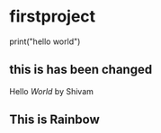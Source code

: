 # firstproject

print("hello world")

## this is has been changed

Hello _World_ by Shivam

## This is Rainbow
